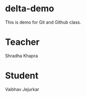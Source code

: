 # delta-demo
This is demo for Git and Github class.

# Teacher 
Shradha Khapra

# Student
Vaibhav Jejurkar
